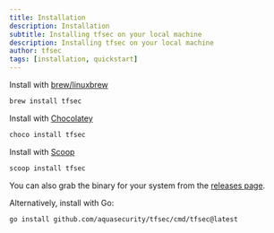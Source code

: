 ```yaml
---
title: Installation
description: Installation
subtitle: Installing tfsec on your local machine
description: Installing tfsec on your local machine
author: tfsec
tags: [installation, quickstart]
---
```

Install with [brew/linuxbrew](https://brew.sh)


```bash
brew install tfsec
```

Install with [Chocolatey](https://chocolatey.org/)

```cmd
choco install tfsec
```

Install with [Scoop](https://scoop.sh/)

```cmd
scoop install tfsec
```
You can also grab the binary for your system from the [releases page](https://github.com/aquasecurity/tfsec/releases).

Alternatively, install with Go:

```bash
go install github.com/aquasecurity/tfsec/cmd/tfsec@latest
```




